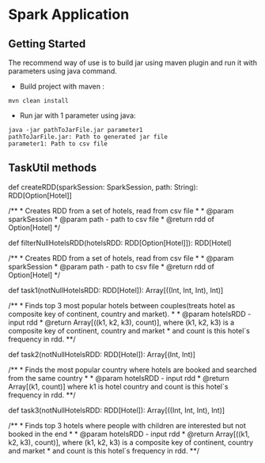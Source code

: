 # Spark Application

## Getting Started
The recommend way of use is to build jar using maven plugin and run it with parameters using java command.

* Build project with maven :
```
mvn clean install
```
* Run jar with 1 parameter using java:
```
java -jar pathToJarFile.jar parameter1
pathToJarFile.jar: Path to generated jar file
parameter1: Path to csv file
```

## TaskUtil methods

def createRDD(sparkSession: SparkSession, path: String): RDD[Option[Hotel]]

/**
    * Creates RDD from a set of hotels, read from csv file
    *
    * @param sparkSession
    * @param path - path to csv file
    * @return rdd of Option[Hotel]
    */

 def filterNullHotelsRDD(hotelsRDD: RDD[Option[Hotel]]): RDD[Hotel]

/**
    * Creates RDD from a set of hotels, read from csv file
    *
    * @param sparkSession
    * @param path - path to csv file
    * @return rdd of Option[Hotel]
    */

def task1(notNullHotelsRDD: RDD[Hotel]): Array[((Int, Int, Int), Int)]

/**
    * Finds top 3 most popular hotels between couples(treats hotel as composite key of continent, country and market).
    *
    * @param hotelsRDD - input rdd
    * @return Array[((k1, k2, k3), count)], where (k1, k2, k3) is a composite key of continent, country and market
    *         and count is this hotel`s frequency in rdd.
    **/

def task2(notNullHotelsRDD: RDD[Hotel]): Array[(Int, Int)]

/**
    * Finds the most popular country where hotels are booked and searched from the same country
    *
    * @param hotelsRDD - input rdd
    * @return Array[(k1, count)] where k1 is hotel country and count is this hotel`s frequency in rdd.
    **/


def task3(notNullHotelsRDD: RDD[Hotel]): Array[((Int, Int, Int), Int)]

/**
    * Finds top 3 hotels where people with children are interested but not booked in the end
    *
    * @param hotelsRDD - input rdd
    * @return Array[((k1, k2, k3), count)], where (k1, k2, k3) is a composite key of continent, country and market
    *         and count is this hotel`s frequency in rdd.
    **/